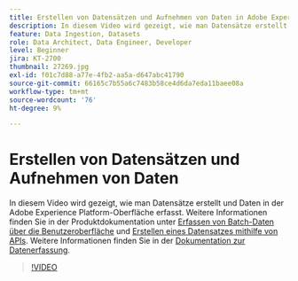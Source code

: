 ```yaml
---
title: Erstellen von Datensätzen und Aufnehmen von Daten in Adobe Experience Platform
description: In diesem Video wird gezeigt, wie man Datensätze erstellt und Daten in der Adobe Experience Platform-Oberfläche erfasst.
feature: Data Ingestion, Datasets
role: Data Architect, Data Engineer, Developer
level: Beginner
jira: KT-2700
thumbnail: 27269.jpg
exl-id: f01c7d88-a77e-4fb2-aa5a-d647abc41790
source-git-commit: 66165c7b55a6c7483b58ce4d6da7eda11baee08a
workflow-type: tm+mt
source-wordcount: '76'
ht-degree: 9%

---
```


# Erstellen von Datensätzen und Aufnehmen von Daten

In diesem Video wird gezeigt, wie man Datensätze erstellt und Daten in der Adobe Experience Platform-Oberfläche erfasst. Weitere Informationen finden Sie in der Produktdokumentation unter [Erfassen von Batch-Daten über die Benutzeroberfläche](https://experienceleague.adobe.com/docs/experience-platform/ingestion/tutorials/ingest-batch-data.html?lang=de) und [Erstellen eines Datensatzes mithilfe von APIs](https://experienceleague.adobe.com/docs/experience-platform/catalog/datasets/create.html). Weitere Informationen finden Sie in der [Dokumentation zur Datenerfassung](https://experienceleague.adobe.com/docs/experience-platform/ingestion/home.html?lang=de).

>[!VIDEO](https://video.tv.adobe.com/v/27269?learn=on)


